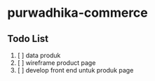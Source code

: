 # purwadhika-commerce

## Todo List

1. [ ] data produk
1. [ ] wireframe product page
1. [ ] develop front end untuk produk page